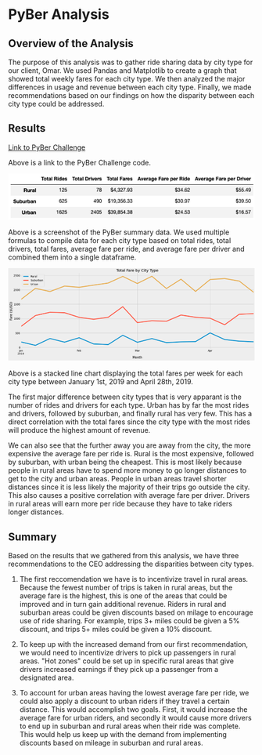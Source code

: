 # PyBer Analysis

## Overview of the Analysis

The purpose of this analysis was to gather ride sharing data by city type for our client, Omar. We used Pandas and Matplotlib to create a graph that showed total weekly fares for each city type. We then analyzed the major differences in usage and revenue between each city type. Finally, we made recommendations based on our findings on how the disparity between each city type could be addressed.

## Results

[Link to PyBer Challenge](https://github.com/SeanDraper/Pyber_Analysis/blob/main/PyBer_Challenge.ipynb)

Above is a link to the PyBer Challenge code.

![PyBer Summary](Resources/pyber_summary.png)

Above is a screenshot of the PyBer summary data. We used multiple formulas to compile data for each city type based on total rides, total drivers, total fares, average fare per ride, and average fare per driver and combined them into a single dataframe.

![PyBer Stacked Line](Resources/pyber_stacked_line.png)

Above is a stacked line chart displaying the total fares per week for each city type between January 1st, 2019 and April 28th, 2019.

The first major difference between city types that is very apparant is the number of rides and drivers for each type. Urban has by far the most rides and drivers, followed by suburban, and finally rural has very few. This has a direct correlation with the total fares since the city type with the most rides will produce the highest amount of revenue.

We can also see that the further away you are away from the city, the more expensive the average fare per ride is. Rural is the most expensive, followed by suburban, with urban being the cheapest. This is most likely because people in rural areas have to spend more money to go longer distances to get to the city and urban areas. People in urban areas travel shorter distances since it is less likely the majority of their trips go outside the city. This also causes a positive correlation with average fare per driver. Drivers in rural areas will earn more per ride because they have to take riders longer distances.

## Summary

Based on the results that we gathered from this analysis, we have three recommendations to the CEO addressing the disparities between city types.

1. The first reccomendation we have is to incentivize travel in rural areas. Because the fewest number of trips is taken in rural areas, but the average fare is the highest, this is one of the areas that could be improved and in turn gain additional revenue. Riders in rural and suburban areas could be given discounts based on milage to encourage use of ride sharing. For example, trips 3+ miles could be given a 5% discount, and trips 5+ miles could be given a 10% discount.

2. To keep up with the increased demand from our first recommendation, we would need to incentivize drivers to pick up passengers in rural areas. "Hot zones" could be set up in specific rural areas that give drivers increased earnings if they pick up a passenger from a designated area.

3. To account for urban areas having the lowest average fare per ride, we could also apply a discount to urban riders if they travel a certain distance. This would accomplish two goals. First, it would increase the average fare for urban riders, and secondly it would cause more drivers to end up in suburban and rural areas when their ride was complete. This would help us keep up with the demand from implementing discounts based on mileage in suburban and rural areas.